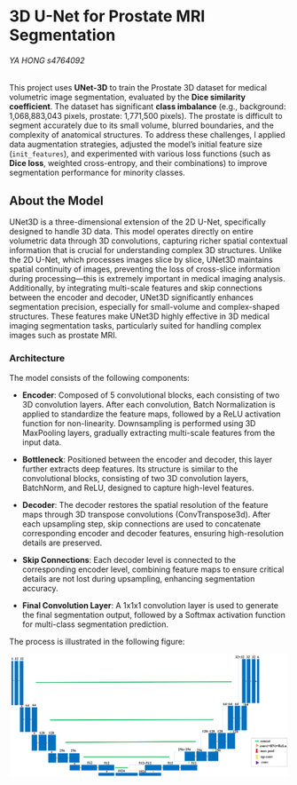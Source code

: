 # 3D U-Net for Prostate MRI Segmentation
###### YA HONG s4764092
This project uses **UNet-3D** to train the Prostate 3D dataset for medical volumetric image segmentation, evaluated by the **Dice similarity coefficient**. The dataset has significant **class imbalance** (e.g., background: 1,068,883,043 pixels, prostate: 1,771,500 pixels). The prostate is difficult to segment accurately due to its small volume, blurred boundaries, and the complexity of anatomical structures. To address these challenges, I applied data augmentation strategies, adjusted the model’s initial feature size (`init_features`), and experimented with various loss functions (such as **Dice loss**, weighted cross-entropy, and their combinations) to improve segmentation performance for minority classes.

## About the Model
UNet3D is a three-dimensional extension of the 2D U-Net, specifically designed to handle 3D data. This model operates directly on entire volumetric data through 3D convolutions, capturing richer spatial contextual information that is crucial for understanding complex 3D structures. Unlike the 2D U-Net, which processes images slice by slice, UNet3D maintains spatial continuity of images, preventing the loss of cross-slice information during processing—this is extremely important in medical imaging analysis. Additionally, by integrating multi-scale features and skip connections between the encoder and decoder, UNet3D significantly enhances segmentation precision, especially for small-volume and complex-shaped structures. These features make UNet3D highly effective in 3D medical imaging segmentation tasks, particularly suited for handling complex images such as prostate MRI.

### Architecture
The model consists of the following components:

- **Encoder**: Composed of 5 convolutional blocks, each consisting of two 3D convolution layers. After each convolution, Batch Normalization is applied to standardize the feature maps, followed by a ReLU activation function for non-linearity. Downsampling is performed using 3D MaxPooling layers, gradually extracting multi-scale features from the input data.

- **Bottleneck**: Positioned between the encoder and decoder, this layer further extracts deep features. Its structure is similar to the convolutional blocks, consisting of two 3D convolution layers, BatchNorm, and ReLU, designed to capture high-level features.

- **Decoder**: The decoder restores the spatial resolution of the feature maps through 3D transpose convolutions (ConvTranspose3d). After each upsampling step, skip connections are used to concatenate corresponding encoder and decoder features, ensuring high-resolution details are preserved.

- **Skip Connections**: Each decoder level is connected to the corresponding encoder level, combining feature maps to ensure critical details are not lost during upsampling, enhancing segmentation accuracy.

- **Final Convolution Layer**: A 1x1x1 convolution layer is used to generate the final segmentation output, followed by a Softmax activation function for multi-class segmentation prediction.

The process is illustrated in the following figure:

![UNet 3D Architecture](model_architecture.png)
